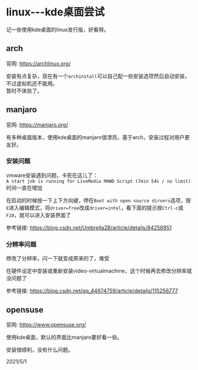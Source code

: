 # linux---kde桌面尝试

记一些使用kde桌面的linux发行版，好看呀。  


## arch
官网: https://archlinux.org/  

安装有点复杂，现在有一个`archinstall`可以自己配一些安装选项然后自动安装，不过虚拟机还不能用。  
暂时不体验了。  


## manjaro
官网: https://manjaro.org/  

有多种桌面版本，使用kde桌面的manjaro很漂亮，基于arch，安装过程对用户更友好。  

### 安装问题
vmware安装遇到问题，卡死在这儿了：  
`A start job is running for LiveMedia MHWD Script (7min 54s / no limit)`  
时间一直在增加  

在启动的时候按一下上下方向键，停在`Boot with open source dirvers`选项，按`E`进入编辑模式，将`driver=free`改成`driver=intel`，看下面的提示按`Ctrl-c`或`F10`，就可以进入安装界面了  

参考链接: https://blog.csdn.net/Umbrella2B/article/details/84258951  

### 分辨率问题
修改了分辨率，闪一下就变成原来的了，难受  

在硬件设定中安装或重新安装video-virtualmachine，这个时候再去修改分辨率就没问题了  

参考链接: https://blog.csdn.net/qq_44874759/article/details/115256777  


## opensuse
官网: https://www.opensuse.org/  

使用kde桌面，默认的界面比manjaro要好看一些。  

安装很顺利，没有什么问题。  


2021/5/1  
